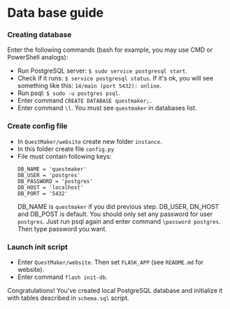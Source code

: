 # Data base guide

### Creating database
Enter the following commands (bash for example, 
you may use CMD or PowerShell analogs):
* Run PostgreSQL server: 
`$ sudo service postgresql start`.
* Check if it runs: `$ service postgresql status`. If it's ok, 
you will see
something like this: `14/main (port 5432): online`.
* Run psql: `$ sudo -u postgres psql`.
* Enter command `CREATE DATABASE questmaker;`.
* Enter command `\l`. You must see `questmaker` in databases list.

### Create config file
* In `QuestMaker/website` create new folder `instance`.
* In this folder create file `config.py`
* File must contain following keys:
  ```
  DB_NAME = 'questmaker'
  DB_USER = 'postgres'
  DB_PASSWORD = 'postgres'
  DB_HOST = 'localhost'
  DB_PORT = '5432'
  ```
  DB_NAME is `questmaker` if you did previous step. 
  DB_USER, DN_HOST and DB_POST is default. You should only
  set any password for user `postgres`. Just run psql again
  and enter command `\password postgres`. Then type password you want.

### Launch init script
* Enter `QuestMaker/website`. Then set `FLASK_APP` (see `README.md` for website).
* Enter command `flash init-db`.

Congratulations! You've created local PostgreSQL 
database and initialize it with tables
described in `schema.sql` script.